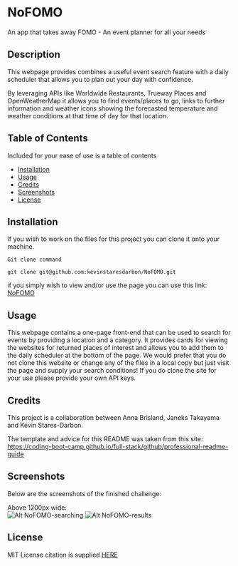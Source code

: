 # NoFOMO
An app that takes away FOMO - An event planner for all your needs


## Description

This webpage provides combines a useful event search feature with a daily scheduler that allows you to plan out your day with confidence.

By leveraging APIs like Worldwide Restaurants, Trueway Places and OpenWeatherMap it allows you to find events/places to go, links to further information and weather icons showing the forecasted temperature and weather conditions at that time of day for that location.

## Table of Contents

Included for your ease of use is a table of contents

- [Installation](#installation)
- [Usage](#usage)
- [Credits](#credits)
- [Screenshots](#screenshots)
- [License](#license)

## Installation
  
If you wish to work on the files for this project you can clone it onto your machine.
  
```Git clone command```  
```
git clone git@github.com:kevinstaresdarbon/NoFOMO.git
```
  
if you simply wish to view and/or use the page you can use this link:  
[NoFOMO](https://kevinstaresdarbon.github.io/NoFOMO/)

## Usage
  
This webpage contains a one-page front-end that can be used to search for events by providing a location and a category. It provides cards for viewing the websites for returned places of interest and allows you to add them to the daily scheduler at the bottom of the page.
We would prefer that you do not clone this website or change any of the files in a local copy but just visit the page and supply your search conditions!  If you do clone the site for your use please provide your own API keys.
  
## Credits
    
This project is a collaboration between Anna Brisland, Janeks Takayama and Kevin Stares-Darbon.  
  
The template and advice for this README was taken from this site:  
<https://coding-boot-camp.github.io/full-stack/github/professional-readme-guide>  
  
## Screenshots  
  
Below are the screenshots of the finished challenge:
  
Above 1200px wide:  
![Alt NoFOMO-searching](./images/searching.png)
![Alt NoFOMO-results](./images/results&schedule.png)  

  
## License  
  
MIT License citation is supplied [HERE](./LICENSE)
